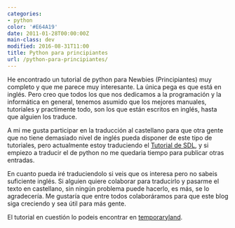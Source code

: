 ```yaml
---
categories:
- python
color: '#E64A19'
date: 2011-01-28T00:00:00Z
main-class: dev
modified: 2016-08-31T11:00
title: Python para principiantes
url: /python-para-principiantes/
---
```


He encontrado un tutorial de python para Newbies (Principiantes) muy completo y que me parece muy interesante. La única pega es que está en inglés. Pero creo que todos los que nos dedicamos a la programación y la informática en general, tenemos asumido que los mejores manuales, tutoriales y practimente todo, son los que están escritos en inglés, hasta que alguien los traduce.

<!--ad-->

A mi me gusta participar en la traducción al castellano para que otra gente que no tiene demasiado nivel de inglés pueda disponer de este tipo de tutoriales, pero actualmente estoy traduciendo el [Tutorial de SDL][1], y si empiezo a traducir el de python no me quedaria tiempo para publicar otras entradas.

En cuanto pueda iré traduciendolo si veis que os interesa pero no sabeis suficiente inglés. Si alguien quiere colaborar para traducirlo y pasarme el texto en castellano, sin ningún problema puede hacerlo, es más, se lo agradecería. Me gustaría que entre todos colaboráramos para que este blog siga creciendo y sea útil para más gente.

El tutorial en cuestión lo podeis encontrar en <a target="_blank" href="http://temporaryland.wordpress.com/2011/01/26/python-for-newbies/">temporaryland</a>.

 [1]: https://elbauldelprogramador.com/categorias/#juegos


